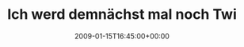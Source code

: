 ---
retweeted: false
source: <a href="http://twitter.com" rel="nofollow">Twitter Web Client</a>
entities:
  hashtags:
  - text: diplom
    indices:
    - '47'
    - '54'
  - text: da
    indices:
    - '59'
    - '62'
  - text: da
    indices:
    - '125'
    - '128'
  - text: plan
    indices:
    - '129'
    - '134'
  symbols: []
  user_mentions: []
  urls: []
display_text_range:
- '0'
- '134'
favorite_count: '0'
id_str: '1121373187'
truncated: false
retweet_count: '0'
id: '1121373187'
created_at: Thu Jan 15 16:45:00 +0000 2009
favorited: false
full_text: 'Ich werd demnächst mal noch Twitter-Search auf #diplom und #da per RSS
  filtern und dann gleich in meine LaTeX Notizen pipen. #da #plan'
lang: de
tags:
- diplom
- da
- da
- plan
- pesos:twitter
date: '2009-01-15T16:45:00+00:00'
src: https://twitter.com/bascht/status/1121373187
original_url: https://twitter.com/bascht/status/1121373187
type: twitter_tweet
text: 'Ich werd demnächst mal noch Twitter-Search auf #diplom und #da per RSS filtern
  und dann gleich in meine LaTeX Notizen pipen. #da #plan'
title: Ich werd demnächst mal noch Twi

---